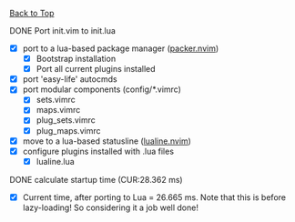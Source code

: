 [Back to Top](index)

DONE Port init.vim to init.lua

- [X] port to a lua-based package manager ([packer.nvim](https://github.com/wbthomason/packer.nvim))
  - [X] Bootstrap installation
  - [X] Port all current plugins installed
- [X] port 'easy-life' autocmds
- [X] port modular components (config/*.vimrc)
  - [X] sets.vimrc
  - [X] maps.vimrc
  - [X] plug_sets.vimrc
  - [X] plug_maps.vimrc
- [X] move to a lua-based statusline ([lualine.nvim](https://github.com/nvim-lualine/lualine.nvim))
- [X] configure plugins installed with <plugin-name>.lua files
  - [X] lualine.lua

DONE calculate startup time (CUR:28.362 ms)
- [X] Current time, after porting to Lua = 26.665 ms. Note that this is
      before lazy-loading! So considering it a job well done!
